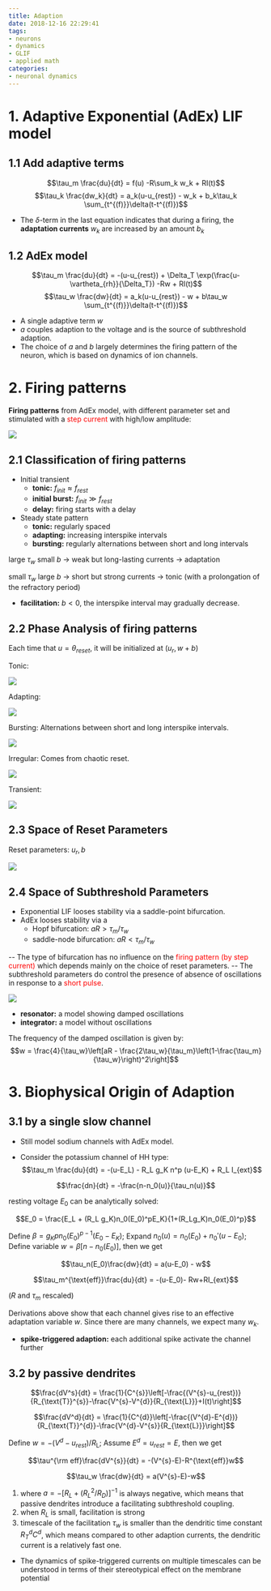 ```yaml
---
title: Adaption
date: 2018-12-16 22:29:41
tags:
- neurons
- dynamics
- GLIF
- applied math
categories:
- neuronal dynamics
---
```


# 1. Adaptive Exponential (AdEx) LIF model

## 1.1 Add adaptive terms
$$\tau_m \frac{du}{dt} = f(u) -R\sum_k w_k + RI(t)$$
$$\tau_k \frac{dw_k}{dt} = a_k(u-u_{rest}) - w_k + b_k\tau_k \sum_{t^{(f)}}\delta(t-t^{(f)})$$

- The $\delta$-term in the last equation indicates that during a firing, the **adaptation currents** $w_k$ are increased by an amount $b_k$

## 1.2 AdEx model
$$\tau_m \frac{du}{dt} = -(u-u_{rest}) + \Delta_T \exp(\frac{u-\vartheta_{rh}}{\Delta_T}) -Rw + RI(t)$$
$$\tau_w \frac{dw}{dt} = a_k(u-u_{rest}) - w + b\tau_w \sum_{t^{(f)}}\delta(t-t^{(f)})$$
- A single adaptive term $w$
- $a$ couples adaption to the voltage and is the source of subthreshold adaption.
- The choice of $a$ and $b$ largely determines the firing pattern of the neuron, which is based on dynamics of ion channels.

# 2. Firing patterns

**Firing patterns** from AdEx model, with different parameter set and stimulated with a <font color=red>step current</font> with high/low amplitude:

![](https://github.com/hengjiwang/hengjiwang.github.io/blob/hexo/blog_figures/firepattern.png)

## 2.1 Classification of firing patterns

- Initial transient
  - **tonic:** $f_{init} \approx f_{rest}$
  - **initial burst:** $f_{init} \gg f_{rest}$
  - **delay:** firing starts with a delay
- Steady state pattern
  - **tonic:** regularly spaced
  - **adapting:** increasing interspike intervals
  - **bursting:** regularly alternations between short and long intervals
  
large $\tau_w$ small $b$ $\rightarrow$ weak but long-lasting currents  $\rightarrow$ adaptation

small $\tau_w$ large $b$ $\rightarrow$ short but strong currents $\rightarrow$ tonic (with a prolongation of the refractory period)
- **facilitation:** $b<0$, the interspike interval may gradually decrease.

## 2.2 Phase Analysis of firing patterns

Each time that $u=\theta_{reset}$, it will be initialized at $(u_r, w+b)$

Tonic:

![](https://github.com/hengjiwang/hengjiwang.github.io/blob/hexo/blog_figures/tonicphase.png)

Adapting:

![](https://github.com/hengjiwang/hengjiwang.github.io/blob/hexo/blog_figures/adaptphase.png)

Bursting:
Alternations between short and long interspike intervals.

![](https://github.com/hengjiwang/hengjiwang.github.io/blob/hexo/blog_figures/burstphase.png)

Irregular:
Comes from chaotic reset.

![](https://github.com/hengjiwang/hengjiwang.github.io/blob/hexo/blog_figures/irrphase.png)

Transient:

![](https://github.com/hengjiwang/hengjiwang.github.io/blob/hexo/blog_figures/transientphase.png)

## 2.3 Space of Reset Parameters

Reset parameters: $u_r, b$

![](https://github.com/hengjiwang/hengjiwang.github.io/blob/hexo/blog_figures/resetphase.png)

## 2.4 Space of Subthreshold Parameters

- Exponential LIF looses stability via a saddle-point bifurcation.
- AdEx looses stability via a 
  - Hopf bifurcation: $aR>\tau_m/\tau_w$
  - saddle-node bifurcation: $aR<\tau_m/\tau_w$

-- The type of bifurcation has no influence on the <font color=red>firing pattern (by step current)</font> which depends mainly on the choice of reset parameters.
-- The subthreshold parameters do control the presence of absence of oscillations in response to a <font color=red>short pulse</font>.

![](https://github.com/hengjiwang/hengjiwang.github.io/blob/hexo/blog_figures/resonator.png)

- **resonator:** a model showing damped oscillations
- **integrator:** a model without oscillations

The frequency of the damped oscillation is given by:
$$w = \frac{4}{\tau_w}\left[aR - \frac{2\tau_w}{\tau_m}\left(1-\frac{\tau_m}{\tau_w}\right)^2\right]$$

# 3. Biophysical Origin of Adaption

## 3.1 by a single slow channel
- Still model sodium channels with AdEx model.

- Consider the potassium channel of HH type:
$$\tau_m \frac{du}{dt} = -(u-E_L) - R_L g_K n^p (u-E_K) + R_L I_{ext}$$

$$\frac{dn}{dt} = -\frac{n-n_0(u)}{\tau_n(u)}$$

resting voltage $E_0$ can be analytically solved:

$$E_0 = \frac{E_L + (R_L g_K)n_0(E_0)^pE_K}{1+(R_Lg_K)n_0(E_0)^p}$$

Define $\beta = g_Kpn_0(E_0)^{p-1}(E_0-E_K)$; 
Expand $n_0(u) = n_0(E_0) + n_0'(u-E_0)$;
Define variable $w = \beta[n-n_0(E_0)]$,
then we get

$$\tau_n(E_0)\frac{dw}{dt} = a(u-E_0) - w$$

$$\tau_m^{\text{eff}}\frac{du}{dt} = -(u-E_0)- Rw+RI_{ext}$$

($R$ and $\tau_m$ rescaled)

Derivations above show that each channel gives rise to an effective adaptation variable $w$. Since there are many channels, we expect many $w_k$.

- **spike-triggered adaption:** each additional spike activate the channel further

## 3.2 by passive dendrites

$$\frac{dV^s}{dt} = \frac{1}{C^{s}}\left[-\frac{(V^{s}-u_{rest})}{R_{\text{T}}^{s}}-\frac{V^{s}-V^{d}}{R_{\text{L}}}+I(t)\right]$$

$$\frac{dV^d}{dt} = \frac{1}{C^{d}}\left[-\frac{(V^{d}-E^{d})}{R_{\text{T}}^{d}}-\frac{V^{d}-V^{s}}{R_{\text{L}}}\right]$$

Define $w = -(V^{d}-u_{rest})/R_{\text{L}}$;
Assume $E^d = u_{rest}= E$, 
then we get 

$$\tau^{\rm eff}\frac{dV^{s}}{dt} = -(V^{s}-E)-R^{\text{eff}}w$$

$$\tau_w \frac{dw}{dt} = a(V^{s}-E)-w$$

1. where $a=-[R_{L}+(R^2_{L}/R_{D})]^{-1}$ is always negative, which means that passive dendrites introduce a facilitating subthreshold coupling.
2. when $R_L$ is small, facilitation is strong
3. timescale of the facilitation $\tau_w$ is smaller than the dendritic time constant $R^d_TC^d$, which means compared to other adaption currents, the dendritic current is a relatively fast one.

- The dynamics of spike-triggered currents on multiple timescales can be understood in terms of their stereotypical effect on the membrane potential